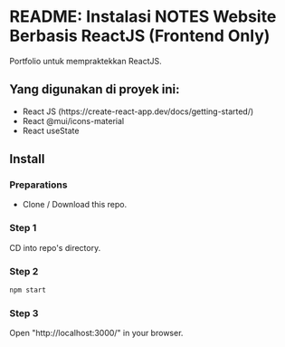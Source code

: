 <h1>README: Instalasi NOTES Website Berbasis ReactJS (Frontend Only)</h1>
<p>Portfolio untuk mempraktekkan ReactJS.</p>
<div>
  <h2>Yang digunakan di proyek ini: </h2>
  <ul>
    <li>
      React JS (https://create-react-app.dev/docs/getting-started/)
    </li>
    <li>
      React @mui/icons-material
    </li>
    <li>
      React useState
    </li>
  </ul>
</div>
<h2>Install</h2>

### Preparations
- Clone / Download this repo. 

### Step 1
CD into repo's directory.

### Step 2
```sh
npm start
```

### Step 3
Open "http://localhost:3000/" in your browser.


